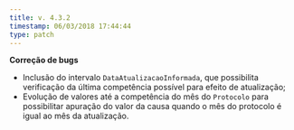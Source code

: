 ```yaml
---
title: v. 4.3.2
timestamp: 06/03/2018 17:44:44
type: patch
---
```


**Correção de bugs**
+ Inclusão do intervalo `DataAtualizacaoInformada`, que possibilita verificação da última competência possível para efeito de atualização;
+ Evolução de valores até a competência do mês do `Protocolo` para possibilitar apuração do valor da causa quando o mês do protocolo é igual ao mês da atualização.